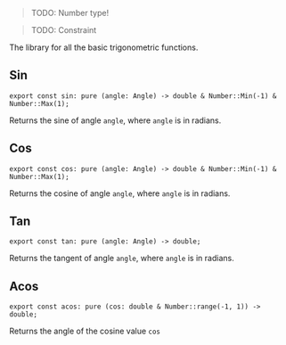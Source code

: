 > TODO: Number type!

> TODO: Constraint

The library for all the basic trigonometric functions.

## Sin

```
export const sin: pure (angle: Angle) -> double & Number::Min(-1) & Number::Max(1);
```

Returns the sine of angle `angle`, where `angle` is in radians.

## Cos

```
export const cos: pure (angle: Angle) -> double & Number::Min(-1) & Number::Max(1);
```

Returns the cosine of angle `angle`, where `angle` is in radians.

## Tan

```
export const tan: pure (angle: Angle) -> double;
```

Returns the tangent of angle `angle`, where `angle` is in radians.

## Acos

```
export const acos: pure (cos: double & Number::range(-1, 1)) -> double;
```

Returns the angle of the cosine value `cos`
